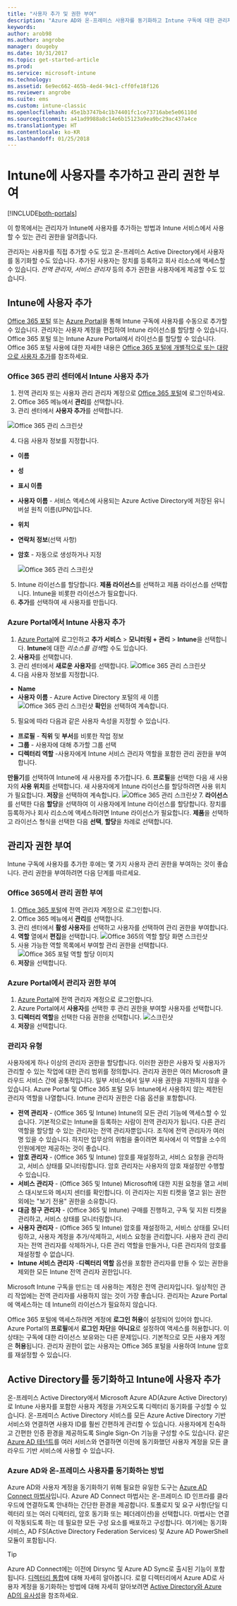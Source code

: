 ```yaml
---
title: "사용자 추가 및 권한 부여"
description: "Azure AD와 온-프레미스 사용자를 동기화하고 Intune 구독에 대한 관리자 권한 부여"
keywords: 
author: arob98
ms.author: angrobe
manager: dougeby
ms.date: 10/31/2017
ms.topic: get-started-article
ms.prod: 
ms.service: microsoft-intune
ms.technology: 
ms.assetid: 6e9ec662-465b-4ed4-94c1-cff0fe18f126
ms.reviewer: angrobe
ms.suite: ems
ms.custom: intune-classic
ms.openlocfilehash: 45e1b3747b4c1b74401fc1ce73716abe5e06110d
ms.sourcegitcommit: a41ad9988a8c14e6b15123a9ea9bc29ac437a4ce
ms.translationtype: HT
ms.contentlocale: ko-KR
ms.lasthandoff: 01/25/2018
---
```

# <a name="add-users-and-give-administrative-permission-to-intune"></a>Intune에 사용자를 추가하고 관리 권한 부여

[!INCLUDE[both-portals](./includes/note-for-both-portals.md)]

이 항목에서는 관리자가 Intune에 사용자를 추가하는 방법과 Intune 서비스에서 사용할 수 있는 관리 권한을 알려줍니다.

관리자는 사용자를 직접 추가할 수도 있고 온-프레미스 Active Directory에서 사용자를 동기화할 수도 있습니다. 추가된 사용자는 장치를 등록하고 회사 리소스에 액세스할 수 있습니다. *전역 관리자*, *서비스 관리자* 등의 추가 권한을 사용자에게 제공할 수도 있습니다.

## <a name="add-users-to-intune"></a>Intune에 사용자 추가
[Office 365 포털](https://www.office.com/signin) 또는 [Azure Portal](https://portal.azure.com/#blade/Microsoft_Intune_DeviceSettings/ExtensionLandingBlade/overview)을 통해 Intune 구독에 사용자를 수동으로 추가할 수 있습니다. 관리자는 사용자 계정을 편집하여 Intune 라이선스를 할당할 수 있습니다. Office 365 포털 또는 Intune Azure Portal에서 라이선스를 할당할 수 있습니다. Office 365 포털 사용에 대한 자세한 내용은 [Office 365 포털에 개별적으로 또는 대량으로 사용자 추가](https://support.office.com/article/Add-users-individually-or-in-bulk-to-Office-365-Admin-Help-1970f7d6-03b5-442f-b385-5880b9c256ec)를 참조하세요.

### <a name="add-intune-users-in-the-office-365-admin-center"></a>Office 365 관리 센터에서 Intune 사용자 추가
1. 전역 관리자 또는 사용자 관리 관리자 계정으로 [Office 365 포털](https://www.office.com/signin)에 로그인하세요.
2. Office 365 메뉴에서 **관리**를 선택합니다.
3. 관리 센터에서 **사용자 추가**를 선택합니다.

  ![Office 365 관리 스크린샷](media/office-add-user.png)

4. 다음 사용자 정보를 지정합니다.
  - **이름**
  - **성**
  - **표시 이름**
  - **사용자 이름** - 서비스 액세스에 사용되는 Azure Active Directory에 저장된 유니버설 원칙 이름(UPN)입니다.
  - **위치**
  - **연락처 정보**(선택 사항)
  - **암호** - 자동으로 생성하거나 지정

     ![Office 365 관리 스크린샷](media/office-add-user-details.png)

5. Intune 라이선스를 할당합니다. **제품 라이선스**를 선택하고 제품 라이선스를 선택합니다. Intune을 비롯한 라이선스가 필요합니다.
6. **추가**를 선택하여 새 사용자를 만듭니다.

### <a name="add-intune-users-in-the-azure-portal"></a>Azure Portal에서 Intune 사용자 추가
1. [Azure Portal](https://portal.azure.com)에 로그인하고 **추가 서비스** > **모니터링 + 관리** > **Intune**을 선택합니다. **Intune**에 대한 *리소스를 검색*할 수도 있습니다.
2. **사용자**를 선택합니다.
3. 관리 센터에서 **새로운 사용자**를 선택합니다.
  ![Office 365 관리 스크린샷](media/intune-add-user.png)
4. 다음 사용자 정보를 지정합니다.
  - **Name**
  - **사용자 이름** - Azure Active Directory 포털의 새 이름 ![Office 365 관리 스크린샷](media/intune-add-user-info.png) **확인**을 선택하여 계속합니다.
5. 필요에 따라 다음과 같은 사용자 속성을 지정할 수 있습니다.
  - **프로필** - **직위** 및 **부서**를 비롯한 작업 정보
  -  **그룹** - 사용자에 대해 추가할 그룹 선택
  - **디렉터리 역할** -사용자에게 Intune 서비스 관리자 역할을 포함한 관리 권한을 부여합니다.

  **만들기**를 선택하여 Intune에 새 사용자를 추가합니다.
6. **프로필**을 선택한 다음 새 사용자의 **사용 위치**를 선택합니다. 새 사용자에게 Intune 라이선스를 할당하려면 사용 위치가 필요합니다. **저장**을 선택하여 계속합니다.
    ![Office 365 관리 스크린샷](media/intune-add-user-loc.png)
7. **라이선스**를 선택한 다음 **할당**을 선택하여 이 사용자에게 Intune 라이선스를 할당합니다. 장치를 등록하거나 회사 리소스에 액세스하려면 Intune 라이선스가 필요합니다. **제품**을 선택하고 라이선스 형식을 선택한 다음 **선택**, **할당**을 차례로 선택합니다.

## <a name="grant-admin-permissions"></a>관리자 권한 부여

Intune 구독에 사용자를 추가한 후에는 몇 가지 사용자 관리 권한을 부여하는 것이 좋습니다.  관리 권한을 부여하려면 다음 단계를 따르세요.

### <a name="give-admin-permissions-in-office-365"></a>Office 365에서 관리 권한 부여
1. [Office 365 포털](https://www.office.com/signin)에 전역 관리자 계정으로 로그인합니다.
2. Office 365 메뉴에서 **관리**를 선택합니다.
3. 관리 센터에서 **활성 사용자**를 선택하고 사용자를 선택하여 관리 권한을 부여합니다.
4. **역할** 열에서 **편집**을 선택합니다.
  ![Office 365의 역할 할당 화면 스크린샷](./media/office-assign-roles-open.png)
5. 사용 가능한 역할 목록에서 부여할 관리 권한을 선택합니다.
![Office 365 포털 역할 할당 이미지](./media/office-assign-roles.png)
6. **저장**을 선택합니다.

### <a name="give-admin-permissions-in-the-azure-portal"></a>Azure Portal에서 관리자 권한 부여
1. [Azure Portal](https://www.office.com/signin)에 전역 관리자 계정으로 로그인합니다.
2. Azure Portal에서 **사용자**를 선택한 후 관리 권한을 부여할 사용자를 선택합니다.
3. **디렉터리 역할**을 선택한 다음 권한을 선택합니다.
  ![스크린샷](./media/add-intune-directory-role.png)
4. **저장**을 선택합니다.

### <a name="types-of-administrators"></a>관리자 유형

사용자에게 하나 이상의 관리자 권한을 할당합니다. 이러한 권한은 사용자 및 사용자가 관리할 수 있는 작업에 대한 관리 범위를 정의합니다. 관리자 권한은 여러 Microsoft 클라우드 서비스 간에 공통적입니다. 일부 서비스에서 일부 사용 권한을 지원하지 않을 수 있습니다. Azure Portal 및 Office 365 포털 모두 Intune에서 사용하지 않는 제한된 관리자 역할을 나열합니다. Intune 관리자 권한은 다음 옵션을 포함합니다.

- **전역 관리자** - (Office 365 및 Intune) Intune의 모든 관리 기능에 액세스할 수 있습니다. 기본적으로는 Intune을 등록하는 사람이 전역 관리자가 됩니다. 다른 관리 역할을 할당할 수 있는 관리자는 전역 관리자뿐입니다. 조직에 전역 관리자가 여러 명 있을 수 있습니다. 하지만 업무상의 위험을 줄이려면 회사에서 이 역할을 소수의 인원에게만 제공하는 것이 좋습니다.
- **암호 관리자** - (Office 365 및 Intune) 암호를 재설정하고, 서비스 요청을 관리하고, 서비스 상태를 모니터링합니다. 암호 관리자는 사용자의 암호 재설정만 수행할 수 있습니다.
- **서비스 관리자** - (Office 365 및 Intune) Microsoft에 대한 지원 요청을 열고 서비스 대시보드와 메시지 센터를 확인합니다. 이 관리자는 지원 티켓을 열고 읽는 권한 외에는 "보기 전용" 권한을 소유합니다.
- **대금 청구 관리자** - (Office 365 및 Intune) 구매를 진행하고, 구독 및 지원 티켓을 관리하고, 서비스 상태를 모니터링합니다.
- **사용자 관리자** - (Office 365 및 Intune) 암호를 재설정하고, 서비스 상태를 모니터링하고, 사용자 계정을 추가/삭제하고, 서비스 요청을 관리합니다. 사용자 관리 관리자는 전역 관리자를 삭제하거나, 다른 관리 역할을 만들거나, 다른 관리자의 암호를 재설정할 수 없습니다.
- **Intune 서비스 관리자** -**디렉터리 역할** 옵션을 포함한 관리자를 만들 수 있는 권한을 제외한 모든 Intune 전역 관리자 권한입니다.

Microsoft Intune 구독을 만드는 데 사용하는 계정은 전역 관리자입니다. 일상적인 관리 작업에는 전역 관리자를 사용하지 않는 것이 가장 좋습니다. 관리자는 Azure Portal에 액세스하는 데 Intune의 라이선스가 필요하지 않습니다. 

Office 365 포털에 액세스하려면 계정에 **로그인 허용**이 설정되어 있어야 합니다. Azure Portal의 **프로필**에서 **로그인 차단**을 **아니요**로 설정하여 액세스를 허용합니다. 이 상태는 구독에 대한 라이선스 보유와는 다른 문제입니다. 기본적으로 모든 사용자 계정은 **허용**됩니다. 관리자 권한이 없는 사용자는 Office 365 포털을 사용하여 Intune 암호를 재설정할 수 있습니다.

## <a name="sync-active-directory-and-add-users-to-intune"></a>Active Directory를 동기화하고 Intune에 사용자 추가
온-프레미스 Active Directory에서 Microsoft Azure AD(Azure Active Directory)로 Intune 사용자를 포함한 사용자 계정을 가져오도록 디렉터리 동기화를 구성할 수 있습니다. 온-프레미스 Active Directory 서비스를 모든 Azure Active Directory 기반 서비스와 연결하면 사용자 ID를 훨씬 간편하게 관리할 수 있습니다. 사용자에게 친숙하고 간편한 인증 환경을 제공하도록 Single Sign-On 기능을 구성할 수도 있습니다. 같은 [Azure AD 테넌트](https://azure.microsoft.com/documentation/articles/active-directory-aadconnect/)를 여러 서비스와 연결하면 이전에 동기화했던 사용자 계정을 모든 클라우드 기반 서비스에 사용할 수 있습니다.

### <a name="how-to-sync-on-premises-users-with-azure-ad"></a>Azure AD와 온-프레미스 사용자를 동기화하는 방법
Azure AD와 사용자 계정을 동기화하기 위해 필요한 유일한 도구는 [Azure AD Connect 마법사](https://www.microsoft.com/download/details.aspx?id=47594)입니다. Azure AD Connect 마법사는 온-프레미스 ID 인프라를 클라우드에 연결하도록 안내하는 간단한 환경을 제공합니다.  토폴로지 및 요구 사항(단일 디렉터리 또는 여러 디렉터리, 암호 동기화 또는 페더레이션)을 선택합니다. 마법사는 연결이 작동되도록 하는 데 필요한 모든 구성 요소를 배포하고 구성합니다. 여기에는 동기화 서비스, AD FS(Active Directory Federation Services) 및 Azure AD PowerShell 모듈이 포함됩니다.

> [!TIP]
> Azure AD Connect에는 이전에 Dirsync 및 Azure AD Sync로 출시된 기능이 포함됩니다. [디렉터리 통합](http://technet.microsoft.com/library/jj573653.aspx)에 대해 자세히 알아봅니다. 로컬 디렉터리에서 Azure AD로 사용자 계정을 동기화하는 방법에 대해 자세히 알아보려면 [Active Directory와 Azure AD의 유사성](http://technet.microsoft.com/library/dn518177.aspx)을 참조하세요.
